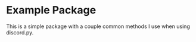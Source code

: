 # Example Package

This is a simple package with a couple common methods I use when using discord.py.
